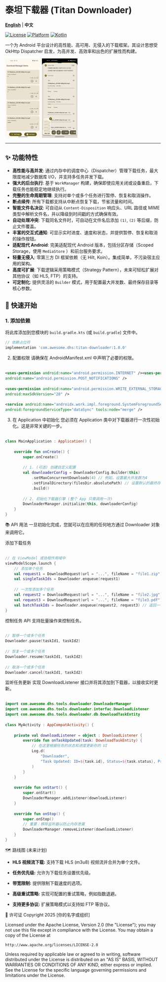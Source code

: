 # 泰坦下载器 (Titan Downloader)

[**English**](https://github.com/dhs964057117/Titan-Downloader/blob/main/README-EN.md) | **中文**

[![License](https://img.shields.io/badge/License-Apache%202.0-blue.svg)](https://opensource.org/licenses/Apache-2.0)
[![Platform](https://img.shields.io/badge/Platform-Android-green.svg)](https://www.android.com)
[![Kotlin](https://img.shields.io/badge/Kotlin-100%25-blueviolet.svg)](https://kotlinlang.org)

一个为 Android 平台设计的高性能、高可用、无侵入的下载框架。其设计思想受 OkHttp Dispatcher
启发，为高并发、高效率和出色的扩展性而构建。

<img src="imgs\Screenshot_20251007-201608.png" style="zoom:25%;" /> <img src="imgs\Screenshot_20251007-201616.png" style="zoom:25%;" />

---

## ✨ 功能特性

* **高性能与高并发**: 通过内存中的调度中心（Dispatcher）管理下载任务，最大限度地减少数据库
  I/O，并支持多任务并发下载。
* **强大的后台执行**: 基于 `WorkManager` 构建，确保即使应用关闭或设备重启，下载任务也能稳定地继续执行。
* **完整的生命周期管理**: 支持对单个或多个任务进行暂停、恢复和取消操作。
* **断点续传**: 所有下载都支持从中断点恢复下载，节省流量和时间。
* **智能文件名决议**: 可自动从 `Content-Disposition` 响应头、URL 路径或 MIME
  类型中解析文件名，并以降级到时间戳的方式确保有效。
* **自动处理冲突**: 下载同名文件时，可自动在文件名后添加 `(1)`, `(2)` 等后缀，防止文件覆盖。
* **丰富的交互式通知**: 可显示实时进度、速度和状态，并提供暂停、恢复和取消的操作按钮。
* **适配现代 Android**: 完美适配现代 Android 版本，包括分区存储（Scoped Storage，使用 `MediaStore`
  ）和前台服务要求。
* **轻量无侵入**: 零第三方 DI 框架依赖（无 Hilt, Koin）。集成简单，不污染宿主应用的架构。
* **高度可扩展**: 下载逻辑采用策略模式（Strategy Pattern），未来可轻松扩展对其他协议（如 HLS, FTP）的支持。
* **可定制化**: 提供灵活的 `Builder` 模式，用于配置最大并发数、最终保存目录等核心参数。

## 🚀 快速开始

### 1. 添加依赖

将此库添加到您模块的 `build.gradle.kts` (或 `build.gradle`) 文件中。

```groovy
// 依赖占位符
implementation 'com.awesome.dhs:titan-downloader:1.0.0'
```

2. 配置权限
   请确保在 AndroidManifest.xml 中声明了必要的权限。

```XML

<uses-permission android:name="android.permission.INTERNET" /><uses-permission
android:name="android.permission.POST_NOTIFICATIONS" />

<uses-permission android:name="android.permission.WRITE_EXTERNAL_STORAGE"
android:maxSdkVersion="28" />

<service android:name="androidx.work.impl.foreground.SystemForegroundService"
android:foregroundServiceType="dataSync" tools:node="merge" />
```

3. 在 Application 中初始化
   您必须在 Application 类中对下载器进行一次性初始化。这是非常关键的一步。

```Kotlin

class MainApplication : Application() {

    override fun onCreate() {
        super.onCreate()

        // 1. (可选) 创建自定义配置
        val downloaderConfig = DownloaderConfig.Builder(this)
            .setMaxConcurrentDownloads(4) // 例如，设置最大并发数为4
            .setFinalDirectory(filesDir.absolutePath) // 设置默认的最终存储目录
            .build()

        // 2. 初始化下载器引擎 (整个 App 只需调用一次)
        DownloaderManager.initialize(this, downloaderConfig)
    }
}
```

📚 API 用法
一旦初始化完成，您就可以在应用的任何地方通过 Downloader 对象来调用它。

添加下载任务

```Kotlin

// 在 ViewModel 或协程作用域中
viewModelScope.launch {
    // 添加单个任务
    val request1 = DownloadRequest(url = "...", fileName = "file1.zip")
    val singleTaskIds = Downloader.enqueue(request1)

    // 一次性添加多个任务
    val request2 = DownloadRequest(url = "...", fileName = "file2.jpg")
    val request3 = DownloadRequest(url = "...", fileName = "file3.pdf")
    val batchTaskIds = Downloader.enqueue(request2, request3) // 返回一个 List<Long>
}
```

控制任务
API 支持批量操作来控制任务。

```Kotlin

// 暂停一个或多个任务
Downloader.pause(taskId1, taskId2)

// 恢复一个或多个任务
Downloader.resume(taskId1, taskId2)

// 取消一个或多个任务
Downloader.cancel(taskId1, taskId2)
```

监听任务更新
实现 DownloadListener 接口并将其添加到下载器，以接收实时更新。

```Kotlin

import com.awesome.dhs.tools.downloader.DownloaderManager
import com.awesome.dhs.tools.downloader.interfac.DownloadListener
import com.awesome.dhs.tools.downloader.db.DownloadTaskEntity

class MyActivity : AppCompatActivity() {

    private val downloadListener = object : DownloadListener {
        override fun onTaskUpdated(task: DownloadTaskEntity) {
            // 在这里根据任务的状态和进度更新你的 UI
            Log.d(
                "Downloader",
                "Task Updated: ID=${task.id}, Status=${task.status}, Progress=${task.progress}%"
            )
        }
    }

    override fun onStart() {
        super.onStart()
        DownloaderManager.addListener(downloadListener)
    }

    override fun onStop() {
        super.onStop()
        // 重要：移除监听器以防止内存泄漏
        DownloaderManager.removeListener(downloadListener)
    }
}
```

🗺️ 路线图 (未来计划)
* **HLS 视频流下载:** 支持下载 HLS (m3u8) 视频流并合并为单个文件。

* **任务优先级:** 允许为下载任务设置优先级。

* **带宽限制:** 提供限制下载速度的选项。

* **高级重试策略:** 实现可配置的重试策略，例如指数退避。

* **支持更多协议:** 扩展策略模式以支持如 FTP 等协议。

📄 许可证
Copyright 2025 [你的名字或组织]

Licensed under the Apache License, Version 2.0 (the "License");
you may not use this file except in compliance with the License.
You may obtain a copy of the License at

    http://www.apache.org/licenses/LICENSE-2.0

Unless required by applicable law or agreed to in writing, software
distributed under the License is distributed on an "AS IS" BASIS,
WITHOUT WARRANTIES OR CONDITIONS OF ANY KIND, either express or implied.
See the License for the specific language governing permissions and
limitations under the License.